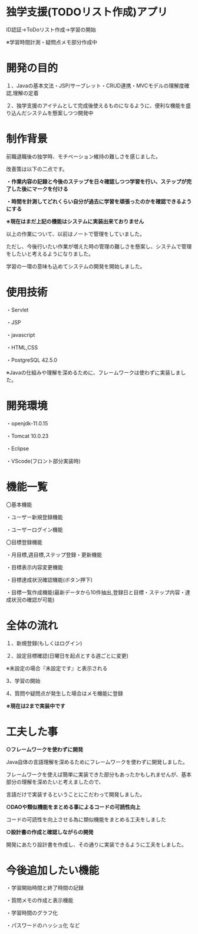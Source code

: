 # 独学支援(TODOリスト作成)アプリ

ID認証→ToDoリスト作成→学習の開始

※学習時間計測・疑問点メモ部分作成中

# 開発の目的
１、Javaの基本文法・JSP/サーブレット・CRUD連携・MVCモデルの理解度確認,理解の定着

２、独学支援のアイテムとして完成後使えるものになるように、便利な機能を盛り込んだシステムを懸案しつつ開発中

# 制作背景

前職退職後の独学時、モチベーション維持の難しさを感じました。

改善策は以下の二点です。

**・作業内容の記録と今後のステップを日々確認しつつ学習を行い、ステップが完了した後にマークを付ける**

**・時間を計測してどれくらい自分が過去に学習を頑張ったのかを確認できるようにする**

**※現在はまだ上記の機能はシステムに実装出来ておりません**


以上の作業について、以前はノートで管理をしていました。

ただし、今後行いたい作業が増えた時の管理の難しさを懸案し、システムで管理をしたいと考えるようになりました。

学習の一環の意味も込めてシステムの開発を開始しました。

# 使用技術

・Servlet

・JSP

・javascript

・HTML,CSS

・PostgreSQL 42.5.0

※Javaの仕組みや理解を深めるために、フレームワークは使わずに実装しました。

# 開発環境

・openjdk-11.0.15

・Tomcat 10.0.23

・Eclipse

・VScode(フロント部分実装時)

# 機能一覧

〇基本機能

・ユーザー新規登録機能

・ユーザーログイン機能

〇目標登録機能

・月目標,週目標,ステップ登録・更新機能

・目標表示内容変更機能

・目標達成状況確認機能(ボタン押下)

・目標一覧作成機能(最新データから10件抽出,登録日と目標・ステップ内容・達成状況の確認が可能)

# 全体の流れ
１、新規登録(もしくはログイン)

２、設定目標確認(日曜日を起点とする週ごとに変更)

※未設定の場合『未設定です』と表示される

3、学習の開始

4、質問や疑問点が発生した場合はメモ機能に登録

**※現在は2まで実装中です**

# 工夫した事

**○フレームワークを使わずに開発**

Java自体の言語理解を深めるためにフレームワークを使わずに開発しました。

フレームワークを使えば簡単に実装できた部分もあったかもしれませんが、基本部分の理解を深めたいと考えましたので、

言語だけで実装するということにこだわって開発しました。


**○DAOや類似機能をまとめる事によるコードの可読性向上**

コードの可読性を向上させる為に類似機能をまとめる工夫をしました


**○設計書の作成と確認しながらの開発**

開発にあたり設計書を作成し、その通りに実装できるように工夫をしました。

# 今後追加したい機能

・学習開始時間と終了時間の記録

・質問メモの作成と表示機能

・学習時間のグラフ化

・パスワードのハッシュ化 など

